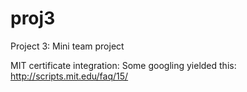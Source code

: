 proj3
=====

Project 3: Mini team project


MIT certificate integration:
Some googling yielded this: http://scripts.mit.edu/faq/15/